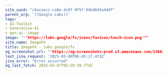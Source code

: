 ```yaml
---
site_uuid: "c4acaacc-ca8e-4c0f-9f5f-94b46d4a4ddf"
parent_org: '[[Google Labs]]'
tags:
- AI-Toolkit
- Generative-AI
- gen-ai--image
image: ""'https://labs.google/fx/icons/favicon/touch-icon.png'""
site_name: ImageFX
title: ImageFX - labs.google/fx
og_screenshot_url: ""https://og-screenshots-prod.s3.amazonaws.com/1366x768/80/false/bbed634f3183b3e34309f8fff72b4af7c71ddb7c972052130a0a828169c0f9f0.jpeg""
last_jina_request: '2025-03-09T06:45:17.473Z'
jina_error: "Error occurred"
og_last_fetch: 2025-03-07T05:20:39.774Z
---
```


